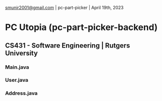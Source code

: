 smunir2001@gmail.com | pc-part-picker | April 19th, 2023
# PC Utopia (pc-part-picker-backend)
## CS431 - Software Engineering | Rutgers University
### Main.java
### User.java
### Address.java
